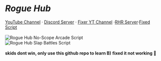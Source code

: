 # _Rogue Hub_
[YouTube Channel](https://www.youtube.com/channel/UC9R30r3RanVhs0CkPpFb8iA) · [Discord Server](https://discord.com/invite/uzXNguueug) · [Fixer YT Channel](https://www.youtube.com/channel/UCW6yIUWomRyeawrQ63Hs6Yw)  ·[RHR Server](https://discord.gg/KRAk54B2v3)·[Fixed Script](https://github.com/948347893875338/Rogue-Hub-Reborn/blob/main/LOADSTRING.lua)
<br>
<br>
![Rogue Hub No-Scope Arcade Script](https://cdn.discordapp.com/attachments/1022560613341335682/1022911870052618310/unknown.png)
<br>
![Rogue Hub Slap Battles Script](https://cdn.discordapp.com/attachments/1022560613341335682/1022912565271068702/unknown.png)
<br>
<br>
**skids dont win, only use this github repo to learn B)**
**fixed it not working :troll:**
